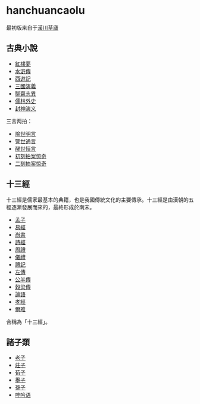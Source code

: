 # hanchuancaolu

最初版来自于[漢川草廬](http://www.xn--5rtnx620bw5s.tw/)

## 古典小說

- [紅樓夢](https://github.com/xp44mm/hanchuancaolu/tree/master/紅樓夢)
- [水滸傳](https://github.com/xp44mm/hanchuancaolu/tree/master/水滸傳)
- [西遊記](https://github.com/xp44mm/hanchuancaolu/tree/master/西遊記)
- [三國演義](https://github.com/xp44mm/hanchuancaolu/tree/master/三國演義)
- [聊齋志異](https://github.com/xp44mm/hanchuancaolu/tree/master/聊齋志異)
- [儒林外史](https://github.com/xp44mm/hanchuancaolu/tree/master/儒林外史)
- [封神演义](https://github.com/xp44mm/hanchuancaolu/tree/master/封神演义)

三言两拍：

- [喻世明言](https://github.com/xp44mm/hanchuancaolu/tree/master/喻世明言)
- [警世通言](https://github.com/xp44mm/hanchuancaolu/tree/master/警世通言)
- [醒世恒言](https://github.com/xp44mm/hanchuancaolu/tree/master/醒世恒言)
- [初刻拍案惊奇](https://github.com/xp44mm/hanchuancaolu/tree/master/初刻拍案惊奇)
- [二刻拍案惊奇](https://github.com/xp44mm/hanchuancaolu/tree/master/二刻拍案惊奇)

## 十三經

十三經是儒家最基本的典籍，也是我國傳統文化的主要傳承。十三經是由漢朝的五經逐漸發展而來的，最終形成於南宋。

- [孟子](https://github.com/xp44mm/hanchuancaolu/tree/master/孟子)
- [易經](https://github.com/xp44mm/hanchuancaolu/tree/master/易經)
- [尚書](https://github.com/xp44mm/hanchuancaolu/tree/master/尚書)
- [詩經](https://github.com/xp44mm/hanchuancaolu/tree/master/詩經)
- [周禮](https://github.com/xp44mm/hanchuancaolu/tree/master/周禮)
- [儀禮](https://github.com/xp44mm/hanchuancaolu/tree/master/儀禮)
- [禮記](https://github.com/xp44mm/hanchuancaolu/tree/master/禮記)
- [左傳](https://github.com/xp44mm/hanchuancaolu/tree/master/左傳)
- [公羊傳](https://github.com/xp44mm/hanchuancaolu/tree/master/公羊傳)
- [穀梁傳](https://github.com/xp44mm/hanchuancaolu/tree/master/穀梁傳)
- [論語](https://github.com/xp44mm/hanchuancaolu/tree/master/論語)
- [孝經](https://github.com/xp44mm/hanchuancaolu/tree/master/孝經)
- [爾雅](https://github.com/xp44mm/hanchuancaolu/tree/master/爾雅)

合稱為「十三經」。 

## 諸子類

- [老子](https://github.com/xp44mm/hanchuancaolu/tree/master/老子)
- [莊子](https://github.com/xp44mm/hanchuancaolu/tree/master/莊子)
- [荀子](https://github.com/xp44mm/hanchuancaolu/tree/master/荀子)
- [墨子](https://github.com/xp44mm/hanchuancaolu/tree/master/墨子)
- [孫子](https://github.com/xp44mm/hanchuancaolu/tree/master/孫子)
- [呻吟语](https://github.com/xp44mm/hanchuancaolu/tree/master/呻吟语)

